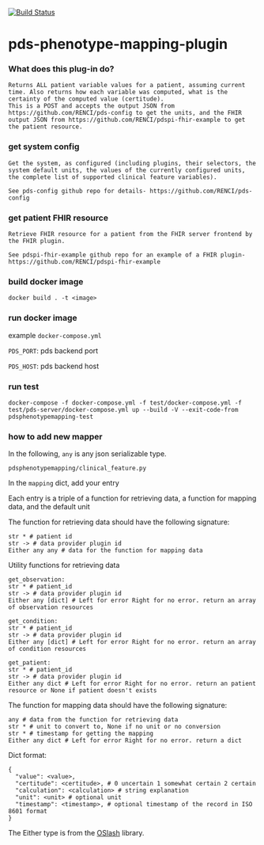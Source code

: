 [![Build Status](https://travis-ci.com/RENCI/pdspi-mapper-example.svg?branch=master)](https://travis-ci.com/RENCI/pdspi-mapper-example)

# pds-phenotype-mapping-plugin

### What does this plug-in do?

```
Returns ALL patient variable values for a patient, assuming current time. Also returns how each variable was computed, what is the certainty of the computed value (certitude).
This is a POST and accepts the output JSON from https://github.com/RENCI/pds-config to get the units, and the FHIR output JSON from https://github.com/RENCI/pdspi-fhir-example to get the patient resource.
```

### get system config

```
Get the system, as configured (including plugins, their selectors, the system default units, the values of the currently configured units, the complete list of supported clinical feature variables).

See pds-config github repo for details- https://github.com/RENCI/pds-config
```

### get patient FHIR resource

```
Retrieve FHIR resource for a patient from the FHIR server frontend by the FHIR plugin.

See pdspi-fhir-example github repo for an example of a FHIR plugin- https://github.com/RENCI/pdspi-fhir-example
```

### build docker image

```
docker build . -t <image>
```

### run docker image

example `docker-compose.yml`

`PDS_PORT`: pds backend port

`PDS_HOST`: pds backend host


### run test

```
docker-compose -f docker-compose.yml -f test/docker-compose.yml -f test/pds-server/docker-compose.yml up --build -V --exit-code-from pdsphenotypemapping-test
```

### how to add new mapper
In the following, `any` is any json serializable type.

`pdsphenotypemapping/clinical_feature.py`

In the `mapping` dict, add your entry

Each entry is a triple of a function for retrieving data, a function for mapping data, and the default unit


The function for retrieving data should have the following signature:

```
str * # patient id
str -> # data provider plugin id 
Either any any # data for the function for mapping data
```

Utility functions for retrieving data

```
get_observation:
str * # patient_id
str -> # data provider plugin id
Either any [dict] # Left for error Right for no error. return an array of observation resources
```

```
get_condition:
str * # patient_id
str -> # data provider plugin id
Either any [dict] # Left for error Right for no error. return an array of condition resources
```

```
get_patient:
str * # patient_id
str -> # data provider plugin id
Either any dict # Left for error Right for no error. return an patient resource or None if patient doesn't exists
```

The function for mapping data should have the following signature:

```
any # data from the function for retrieving data
str * # unit to convert to, None if no unit or no conversion
str * # timestamp for getting the mapping
Either any dict # Left for error Right for no error. return a dict
```

Dict format:

```
{
  "value": <value>,
  "certitude": <certitude>, # 0 uncertain 1 somewhat certain 2 certain
  "calculation": <calculation> # string explanation
  "unit": <unit> # optional unit
  "timestamp": <timestamp>, # optional timestamp of the record in ISO 8601 format
}
```

The Either type is from the [OSlash](https://github.com/dbrattli/OSlash) library.

